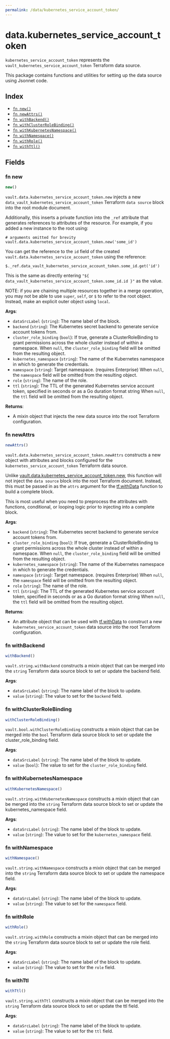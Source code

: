 ```yaml
---
permalink: /data/kubernetes_service_account_token/
---
```


# data.kubernetes_service_account_token

`kubernetes_service_account_token` represents the `vault_kubernetes_service_account_token` Terraform data source.



This package contains functions and utilities for setting up the data source using Jsonnet code.


## Index

* [`fn new()`](#fn-new)
* [`fn newAttrs()`](#fn-newattrs)
* [`fn withBackend()`](#fn-withbackend)
* [`fn withClusterRoleBinding()`](#fn-withclusterrolebinding)
* [`fn withKubernetesNamespace()`](#fn-withkubernetesnamespace)
* [`fn withNamespace()`](#fn-withnamespace)
* [`fn withRole()`](#fn-withrole)
* [`fn withTtl()`](#fn-withttl)

## Fields

### fn new

```ts
new()
```


`vault.data.kubernetes_service_account_token.new` injects a new `data_vault_kubernetes_service_account_token` Terraform `data source`
block into the root module document.

Additionally, this inserts a private function into the `_ref` attribute that generates references to attributes of the
resource. For example, if you added a new instance to the root using:

    # arguments omitted for brevity
    vault.data.kubernetes_service_account_token.new('some_id')

You can get the reference to the `id` field of the created `vault.data.kubernetes_service_account_token` using the reference:

    $._ref.data_vault_kubernetes_service_account_token.some_id.get('id')

This is the same as directly entering `"${ data_vault_kubernetes_service_account_token.some_id.id }"` as the value.

NOTE: if you are chaining multiple resources together in a merge operation, you may not be able to use `super`, `self`,
or `$` to refer to the root object. Instead, make an explicit outer object using `local`.

**Args**:
  - `dataSrcLabel` (`string`): The name label of the block.
  - `backend` (`string`): The Kubernetes secret backend to generate service account tokens from.
  - `cluster_role_binding` (`bool`): If true, generate a ClusterRoleBinding to grant permissions across the whole cluster instead of within a namespace. When `null`, the `cluster_role_binding` field will be omitted from the resulting object.
  - `kubernetes_namespace` (`string`): The name of the Kubernetes namespace in which to generate the credentials.
  - `namespace` (`string`): Target namespace. (requires Enterprise) When `null`, the `namespace` field will be omitted from the resulting object.
  - `role` (`string`): The name of the role.
  - `ttl` (`string`): The TTL of the generated Kubernetes service account token, specified in seconds or as a Go duration format string When `null`, the `ttl` field will be omitted from the resulting object.

**Returns**:
- A mixin object that injects the new data source into the root Terraform configuration.


### fn newAttrs

```ts
newAttrs()
```


`vault.data.kubernetes_service_account_token.newAttrs` constructs a new object with attributes and blocks configured for the `kubernetes_service_account_token`
Terraform data source.

Unlike [vault.data.kubernetes_service_account_token.new](#fn-new), this function will not inject the `data source`
block into the root Terraform document. Instead, this must be passed in as the `attrs` argument for the
[tf.withData](https://github.com/tf-libsonnet/core/tree/main/docs#fn-withdata) function to build a complete block.

This is most useful when you need to preprocess the attributes with functions, conditional, or looping logic prior to
injecting into a complete block.

**Args**:
  - `backend` (`string`): The Kubernetes secret backend to generate service account tokens from.
  - `cluster_role_binding` (`bool`): If true, generate a ClusterRoleBinding to grant permissions across the whole cluster instead of within a namespace. When `null`, the `cluster_role_binding` field will be omitted from the resulting object.
  - `kubernetes_namespace` (`string`): The name of the Kubernetes namespace in which to generate the credentials.
  - `namespace` (`string`): Target namespace. (requires Enterprise) When `null`, the `namespace` field will be omitted from the resulting object.
  - `role` (`string`): The name of the role.
  - `ttl` (`string`): The TTL of the generated Kubernetes service account token, specified in seconds or as a Go duration format string When `null`, the `ttl` field will be omitted from the resulting object.

**Returns**:
  - An attribute object that can be used with [tf.withData](https://github.com/tf-libsonnet/core/tree/main/docs#fn-withdata) to construct a new `kubernetes_service_account_token` data source into the root Terraform configuration.


### fn withBackend

```ts
withBackend()
```

`vault.string.withBackend` constructs a mixin object that can be merged into the `string`
Terraform data source block to set or update the backend field.



**Args**:
  - `dataSrcLabel` (`string`): The name label of the block to update.
  - `value` (`string`): The value to set for the `backend` field.


### fn withClusterRoleBinding

```ts
withClusterRoleBinding()
```

`vault.bool.withClusterRoleBinding` constructs a mixin object that can be merged into the `bool`
Terraform data source block to set or update the cluster_role_binding field.



**Args**:
  - `dataSrcLabel` (`string`): The name label of the block to update.
  - `value` (`bool`): The value to set for the `cluster_role_binding` field.


### fn withKubernetesNamespace

```ts
withKubernetesNamespace()
```

`vault.string.withKubernetesNamespace` constructs a mixin object that can be merged into the `string`
Terraform data source block to set or update the kubernetes_namespace field.



**Args**:
  - `dataSrcLabel` (`string`): The name label of the block to update.
  - `value` (`string`): The value to set for the `kubernetes_namespace` field.


### fn withNamespace

```ts
withNamespace()
```

`vault.string.withNamespace` constructs a mixin object that can be merged into the `string`
Terraform data source block to set or update the namespace field.



**Args**:
  - `dataSrcLabel` (`string`): The name label of the block to update.
  - `value` (`string`): The value to set for the `namespace` field.


### fn withRole

```ts
withRole()
```

`vault.string.withRole` constructs a mixin object that can be merged into the `string`
Terraform data source block to set or update the role field.



**Args**:
  - `dataSrcLabel` (`string`): The name label of the block to update.
  - `value` (`string`): The value to set for the `role` field.


### fn withTtl

```ts
withTtl()
```

`vault.string.withTtl` constructs a mixin object that can be merged into the `string`
Terraform data source block to set or update the ttl field.



**Args**:
  - `dataSrcLabel` (`string`): The name label of the block to update.
  - `value` (`string`): The value to set for the `ttl` field.

